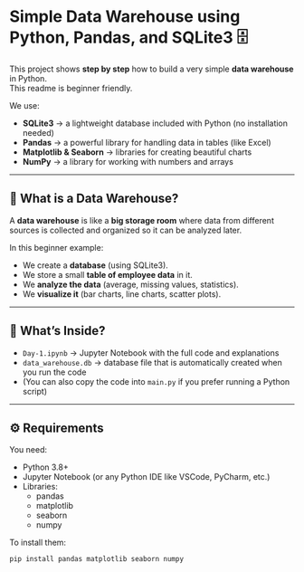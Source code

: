 # Simple Data Warehouse using Python, Pandas, and SQLite3 🗄️

This project shows **step by step** how to build a very simple **data warehouse** in Python.  
This readme is beginner friendly.

We use:

- **SQLite3** → a lightweight database included with Python (no installation needed)  
- **Pandas** → a powerful library for handling data in tables (like Excel)  
- **Matplotlib & Seaborn** → libraries for creating beautiful charts  
- **NumPy** → a library for working with numbers and arrays  

---

## 🧾 What is a Data Warehouse?

A **data warehouse** is like a **big storage room** where data from different sources is collected and organized so it can be analyzed later.  

In this beginner example:

- We create a **database** (using SQLite3).  
- We store a small **table of employee data** in it.  
- We **analyze the data** (average, missing values, statistics).  
- We **visualize it** (bar charts, line charts, scatter plots).  

---

## 📂 What’s Inside?

- `Day-1.ipynb` → Jupyter Notebook with the full code and explanations  
- `data_warehouse.db` → database file that is automatically created when you run the code  
- (You can also copy the code into `main.py` if you prefer running a Python script)

---

## ⚙️ Requirements

You need:

- Python 3.8+  
- Jupyter Notebook (or any Python IDE like VSCode, PyCharm, etc.)  
- Libraries:
  - pandas
  - matplotlib
  - seaborn
  - numpy

To install them:

```bash
pip install pandas matplotlib seaborn numpy
